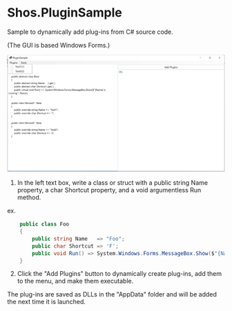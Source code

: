 # Shos.PluginSample

Sample to dynamically add plug-ins from C# source code.

(The GUI is based Windows Forms.)

![Image](https://github.com/Fujiwo/Shos.PluginSample/blob/d6aa978df00f590d936d701dd3919ed0860f52dc/Documents/Images/snapshot01.png)

1. In the left text box, write a class or struct with a public string Name property, a char Shortcut property, and a void argumentless Run method.

ex.
```csharp
    public class Foo
    {
        public string Name   => "Foo";
        public char Shortcut => 'F';
        public void Run() => System.Windows.Forms.MessageBox.Show($"{Name} is running.", Name);
    }
```

2. Click the "Add Plugins" button to dynamically create plug-ins, add them to the menu, and make them executable.

The plug-ins are saved as DLLs in the "AppData" folder and will be added the next time it is launched.

